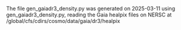 The file gen_gaiadr3_density.py was generated on 2025-03-11 using gen_gaiadr3_density.py, reading the Gaia healpix files on NERSC at /global/cfs/cdirs/cosmo/data/gaia/dr3/healpix
